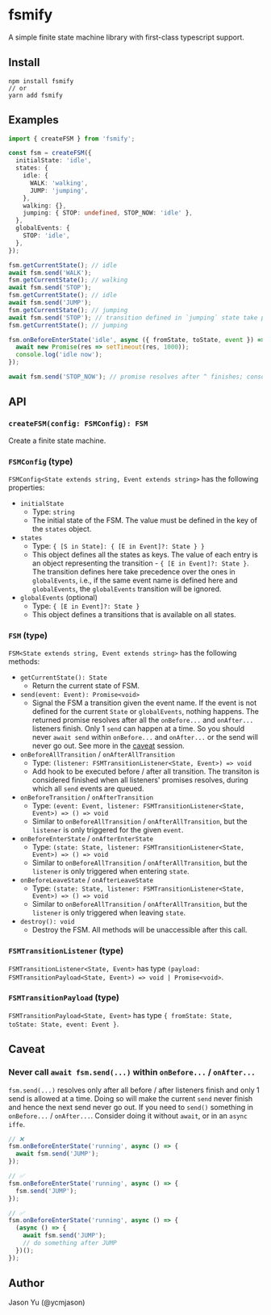 # fsmify

A simple finite state machine library with first-class typescript support.

## Install

```
npm install fsmify
// or
yarn add fsmify
```

## Examples

```ts
import { createFSM } from 'fsmify';

const fsm = createFSM({
  initialState: 'idle',
  states: {
    idle: {
      WALK: 'walking',
      JUMP: 'jumping',
    },
    walking: {},
    jumping: { STOP: undefined, STOP_NOW: 'idle' },
  },
  globalEvents: {
    STOP: 'idle',
  },
});

fsm.getCurrentState(); // idle
await fsm.send('WALK');
fsm.getCurrentState(); // walking
await fsm.send('STOP');
fsm.getCurrentState(); // idle
await fsm.send('JUMP');
fsm.getCurrentState(); // jumping
await fsm.send('STOP'); // transition defined in `jumping` state take precedence
fsm.getCurrentState(); // jumping

fsm.onBeforeEnterState('idle', async ({ fromState, toState, event }) => {
  await new Promise(res => setTimeout(res, 1000));
  console.log('idle now');
});

await fsm.send('STOP_NOW'); // promise resolves after ^ finishes; console: 'idle now'
```

## API

### `createFSM(config: FSMConfig): FSM`

Create a finite state machine.

### `FSMConfig` (type)

`FSMConfig<State extends string, Event extends string>` has the following properties:

- `initialState`
  - Type: `string`
  - The initial state of the FSM. The value must be defined in the key of the `states` object.
- `states`
  - Type: `{ [S in State]: { [E in Event]?: State } }`
  - This object defines all the states as keys. The value of each entry is an object representing the transition - `{ [E in Event]?: State }`. The transition defines here take precedence over the ones in `globalEvents`, i.e., if the same event name is defined here and `globalEvents`, the `globalEvents` transition will be ignored.
- `globalEvents` (optional)
  - Type: `{ [E in Event]?: State }`
  - This object defines a transitions that is available on all states.

### `FSM` (type)

`FSM<State extends string, Event extends string>` has the following methods:

- `getCurrentState(): State`
  - Return the current state of FSM.
- `send(event: Event): Promise<void>`
  - Signal the FSM a transition given the event name. If the event is not defined for the current `State` or `globalEvents`, nothing happens. The returned promise resolves after all the `onBefore...` and `onAfter...` listeners finish. Only 1 `send` can happen at a time. So you should never `await send` within `onBefore...` and `onAfter...` or the send will never go out. See more in the [caveat](#caveat) session.
- `onBeforeAllTransition` / `onAfterAllTransition`
  - Type: `(listener: FSMTransitionListener<State, Event>) => void`
  - Add hook to be executed before / after all transition. The transiton is considered finished when all listeners' promises resolves, during which all `send` events are queued.
- `onBeforeTransition` / `onAfterTransition`
  - Type: `(event: Event, listener: FSMTransitionListener<State, Event>) => () => void`
  - Similar to `onBeforeAllTransition` / `onAfterAllTransition`, but the `listener` is only triggered for the given `event`.
- `onBeforeEnterState` / `onAfterEnterState`
  - Type: `(state: State, listener: FSMTransitionListener<State, Event>) => () => void`
  - Similar to `onBeforeAllTransition` / `onAfterAllTransition`, but the `listener` is only triggered when entering `state`.
- `onBeforeLeaveState` / `onAfterLeaveState`
  - Type: `(state: State, listener: FSMTransitionListener<State, Event>) => () => void`
  - Similar to `onBeforeAllTransition` / `onAfterAllTransition`, but the `listener` is only triggered when leaving `state`.
- `destroy(): void`
  - Destroy the FSM. All methods will be unaccessible after this call.

### `FSMTransitionListener` (type)

`FSMTransitionListener<State, Event>` has type `(payload: FSMTransitionPayload<State, Event>) => void | Promise<void>`.

### `FSMTransitionPayload` (type)

`FSMTransitionPayload<State, Event>` has type `{ fromState: State, toState: State, event: Event }`.

## Caveat

### Never call `await fsm.send(...)` within `onBefore...` / `onAfter...`

`fsm.send(...)` resolves only after all before / after listeners finish and only 1 send is allowed at a time. Doing so will make the current `send` never finish and hence the next send never go out. If you need to `send()` something in `onBefore...` / `onAfter...`. Consider doing it without `await`, or in an `async iffe`.

```ts
// ❌
fsm.onBeforeEnterState('running', async () => {
  await fsm.send('JUMP');
});

// ✅
fsm.onBeforeEnterState('running', async () => {
  fsm.send('JUMP');
});

// ✅
fsm.onBeforeEnterState('running', async () => {
  (async () => {
    await fsm.send('JUMP');
    // do something after JUMP
  })();
});
```

## Author

Jason Yu (@ycmjason)
